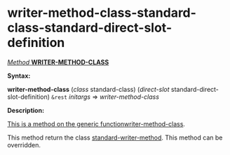 writer-method-class-standard-class-standard-direct-slot-definition
==================================================================

[*Method* **WRITER-METHOD-CLASS**]()

**Syntax:**

**writer-method-class** (*class* standard-class) (*direct-slot* standard-direct-slot-definition) `&rest` *initargs* => *writer-method-class*

**Description:**

[This is a method on the generic function]()[writer-method-class](writer-method-class.md).

This method return the class [standard-writer-method](class-standard-writer-method.md). This method can be overridden.
